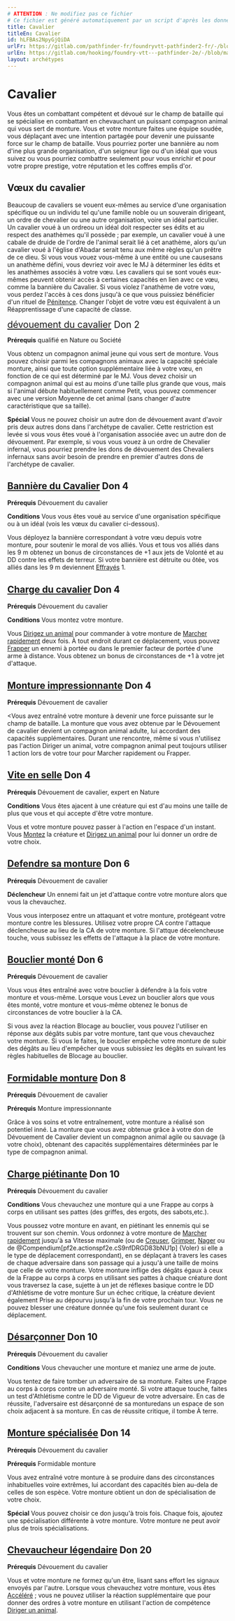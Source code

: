 ```yaml
---
# ATTENTION : Ne modifiez pas ce fichier
# Ce fichier est généré automatiquement par un script d'après les données du module Foundry VTT officiel et de sa traduction
title: Cavalier
titleEn: Cavalier
id: hLFBAs2NpyGjQiDA
urlFr: https://gitlab.com/pathfinder-fr/foundryvtt-pathfinder2-fr/-/blob/master/data/archetypes/hLFBAs2NpyGjQiDA.htm
urlEn: https://gitlab.com/hooking/foundry-vtt---pathfinder-2e/-/blob/master/packs/data/archetypes.db/cavalier.json
layout: archétypes
---
```

# Cavalier

Vous êtes un combattant compétent et dévoué sur le champ de bataille qui se spécialise en combattant en chevauchant un puissant compagnon animal qui vous sert de monture. Vous et votre monture faites une équipe soudée, vous déplaçant avec une intention partagée pour devenir une puissante force sur le champ de bataille. Vous pourriez porter une bannière au nom d'ine plus grande organisation, d'un seigneur lige ou d'un idéal que vous suivez ou vous pourriez combattre seulement pour vous enrichir et pour votre propre prestige, votre réputation et les coffres emplis d'or.

## Vœux du cavalier

Beaucoup de cavaliers se vouent eux-mêmes au service d'une organisation spécifique ou un individu tel qu'une famille noble ou un souverain dirigeant, un ordre de chevalier ou une autre organisation, voire un idéal particulier. Un cavalier voué à un ordreou un idéal doit respecter ses édits et au respect des anathèmes qu'il possède ; par exemple, un cavalier voué à une cabale de druide de l'ordre de l'animal serait lié à cet anathème, alors qu'un cavalier voué à l'église d'Abadar serait tenu aux même règles qu'un prêtre de ce dieu. Si vous vous vouez vous-même à une entité ou une causesans un anathème défini, vous devriez voir avec le MJ à déterminer les édits et les anathèmes associés à votre vœu. Les cavaliers qui se sont voués eux-mêmes peuvent obtenir accès à certaines capacités en lien avec ce vœu, comme la bannière du Cavalier. Si vous violez l'anathème de votre vœu, vous perdez l'accès à ces dons  jusqu'à ce que vous puissiez bénéficier d'un rituel de [Pénitence](../sorts/pénitence.md). Changer l'objet de votre vœu est équivalent à un Réapprentissage d'une capacité de classe.

<span style="font-size: 1.5em;">[dévouement du cavalier](../dons/dévouement-de-cavalier.md) Don 2

**Prérequis** qualifié en Nature ou Société

Vous obtenz un compagnon animal jeune qui vous sert de monture. Vous pouvez choisir parmi les compagnons animaux avec la capacité spéciale monture, ainsi que toute option supplémentaire liée à votre vœu, en fonction de ce qui est déterminé par le MJ. Vous devez choisir un compagnon animal qui est au moins d'une taille plus grande que vous, mais si l'animal débute habituellement comme Petit, vous pouvez commencer avec une version Moyenne de cet animal (sans changer d'autre caractéristique que sa taille).

**Spécial** Vous ne pouvez choisir un autre don de dévouement avant d'avoir pris deux autres dons dans l'archétype de cavalier. Cette restriction est levée si vous vous êtes voué à l'organisation associée avec un autre don de dévouement. Par exemple, si vous vous vouez à un ordre de Chevalier infernal, vous pourriez prendre les dons de dévouement des Chevaliers infernaux sans avoir besoin de prendre en premier d'autres dons de l'archétype de cavalier.

## [Bannière du Cavalier](../dons/bannière-du-cavalier.md) Don 4

**Prérequis** Dévouement du cavalier

**Conditions** Vous vous êtes voué au service d'une organisation spécifique ou à un idéal (vois les vœux du cavalier ci-dessous).

Vous déployez la bannière correspondant à votre vœu depuis votre monture, pour soutenir le moral de vos alliés. Vous et tous vos alliés dans les 9 m obtenez un bonus de circonstances de +1 aux jets de Volonté et au DD contre les effets de terreur. Si votre bannière est détruite ou ôtée, vos alliés dans les 9 m deviennent [Effrayés](../conditions/effrayé.md) 1.

## [Charge du cavalier](../dons/charge-du-cavalier.md) Don 4

**Prérequis** Dévouement du cavalier

**Conditions** Vous montez votre monture.

Vous [Dirigez un animal](../actions/diriger-un-animal.md) pour commander à votre monture de [Marcher rapidement](../actions/marcher-rapidement.md) deux fois. À tout endroit durant ce déplacement, vous pouvez [Frapper](../actions/frapper.md) un ennemi à portée ou dans le premier facteur de portée d'une arme à distance. Vous obtenez un bonus de circonstances de +1 à votre jet d'attaque.

## [Monture impressionnante](../dons/monture-impressionnante.md) Don 4

**Prérequis** Dévouement de cavalier

<Vous avez entraîné votre monture à devenir une force puissante sur le champ de bataille. La monture que vous avez obtenue par le Dévouement de cavalier devient un compagnon animal adulte, lui accordant des capacités supplémentaires. Durant une rencontre, même si vous n'utilisez pas l'action Diriger un animal, votre compagnon animal peut toujours utiliser 1 action lors de votre tour pour <a class="entity-link" data-pack="pf2e.actionspf2e" data-id="Bcxarzksqt9ezrs6" draggable="true">Marcher rapidement</a> ou <a class="entity-link" data-pack="pf2e.actionspf2e" data-id="VjxZFuUXrCU94MWR" draggable="true">Frapper</a>.

## [Vite en selle](../dons/vite-en-selle.md) Don 4

**Prérequis** Dévouement de cavalier, expert en Nature

**Conditions** Vous êtes ajacent à une créature qui est d'au moins une taille de plus que vous et qui accepte d'être votre monture.

Vous et votre monture pouvez passer à l'action en l'espace d'un instant. Vous [Montez](../actions/se-mettre-en-selle.md) la créature et [Dirigez un animal](../actions/diriger-un-animal.md) pour lui donner un ordre de votre choix.

## [Defendre sa monture](../dons/défendre-sa-monture.md) Don 6

**Prérequis** Dévouement de cavalier

**Déclencheur** Un ennemi fait un jet d'attaque contre votre monture alors que vous la chevauchez.

Vous vous interposez entre un attaquant et votre monture, protégeant votre monture contre les blessures. Utilisez votre propre CA contre l'attaque déclencheuse au lieu de la CA de votre monture. Si l'attque décelencheuse touche, vous subissez les effetts de l'attaque à la place de votre monture.

## [Bouclier monté](../dons/bouclier-monté.md) Don 6

**Prérequis** Dévouement de cavalier

Vous vous êtes entraîné avec votre bouclier à défendre à la fois votre monture et vous-même. Lorsque vous <a class="entity-link" data-pack="pf2e.actionspf2e" data-id="xjGwis0uaC2305pm" draggable="true">Levez un bouclier</a> alors que vous êtes monté, votre monture et vous-même obtenez le bonus de circonstances de votre bouclier à la CA.

Si vous avez la réaction <a class="entity-link" data-pack="pf2e.feats-srd" data-id="jM72TjJ965jocBV8" draggable="true">Blocage au bouclier</a>, vous pouvez l'utiliser en réponse aux dégâts subis par votre monture, tant que vous chevauchez votre monture. Si vous le faites, le bouclier empêche votre monture de subir des dégâts au lieu d'empêcher que vous subissiez les dégâts en suivant les règles habituelles de Blocage au bouclier.

## [Formidable monture](../dons/formidable-monture.md) Don 8

**Prérequis** Dévouement de cavalier

**Prérequis** Monture impressionnante

Grâce à vos soins et votre entraînement, votre monture a réalisé son potentiel inné. La monture que vous avez obtenue grâce à votre don de Dévouement de Cavalier devient un compagnon animal agile ou sauvage (à votre choix), obtenant des capacités supplémentaires déterminées par le type de compagnon animal.

## [Charge piétinante](../dons/charge-piétinante.md) Don 10

**Prérequis** Dévouement du cavalier

**Conditions** Vous chevauchez une monture qui a une Frappe au corps à corps en utilisant ses pattes (des griffes, des ergots, des sabots,etc.).

Vous poussez votre monture en avant, en piétinant les ennemis qui se trouvent sur son chemin. Vous ordonnez à votre monture de [Marcher rapidement](../actions/marcher-rapidement.md) jusqu'à sa Vitesse maximale (ou de [Creuser](../actions/creuser.md), [Grimper](../actions/escalader.md),  [Nager](../actions/nager.md) ou de @Compendium[pf2e.actionspf2e.cS9nfDRGD83bNU1p] {Voler} si elle a le type de déplacement correspondant), en se déplaçant à travers les cases de chaque adversaire dans son passage qui a jusqu'à une taille de moins que celle de votre monture. Votre monture inflige des dégâts égaux à ceux de la Frappe au corps à corps en utilisant ses pattes à chaque créature dont vous traversez la case, sujette à un jet de réflexes basique contre le DD d'Athlétisme de votre monture Sur un échec critique, la créature devient également Prise au dépourvu jusqu'à la fin de votre prochain tour. Vous ne pouvez blesser une créature donnée qu'une fois seulement durant ce déplacement.

## [Désarçonner](../dons/désarçonner.md) Don 10

**Prérequis** Dévouement du cavalier

**Conditions** Vous chevaucher une monture et maniez une arme de joute.

Vous tentez de faire tomber un adversaire de sa monture. Faites une <a class="entity-link" data-pack="pf2e.actionspf2e" data-id="VjxZFuUXrCU94MWR" draggable="true">Frappe</a> au corps à corps contre un adversaire monté. Si votre attaque touche, faites un test d'Athlétisme contre le DD de Vigueur de votre adversaire. En cas de réussite, l'adversaire est désarçonné de sa monturedans un espace de son choix adjacent à sa monture. En cas de réussite critique, il tombe <a class="entity-link" data-pack="pf2e.conditionitems" data-id="j91X7x0XSomq8d60" draggable="true"><i class="fas fa-book-open"></i>À terre</a>.

## [Monture spécialisée](../dons/monture-spécialisée.md) Don 14

**Prérequis** Dévouement du cavalier

**Prérequis** Formidable monture

Vous avez entraîné votre monture à se produire dans des circonstances inhabituelles voire extrêmes, lui accordant des capacités bien au-dela de celles de son espèce. Votre monture obtient un don de spécialisation de votre choix.

**Spécial** Vous pouvez choisir ce don jusqu'à trois fois. Chaque fois, ajoutez une spécialisation différente à votre monture. Votre monture ne peut avoir plus de trois spécialisations.

## [Chevaucheur légendaire](../dons/chevaucheur-légendaire.md) Don 20

**Prérequis** Dévouement du cavalier

Vous et votre monture ne formez qu'un être, lisant sans effort les signaux envoyés par l'autre. Lorsque vous chevauchez votre monture, vous êtes [Accéléré](../conditions/accéléré.md) ; vous ne pouvez utiliser la réaction supplémentaire que pour donner des ordres à votre monture en utilisant l'action de compétence [Diriger un animal](../actions/diriger-un-animal.md).
